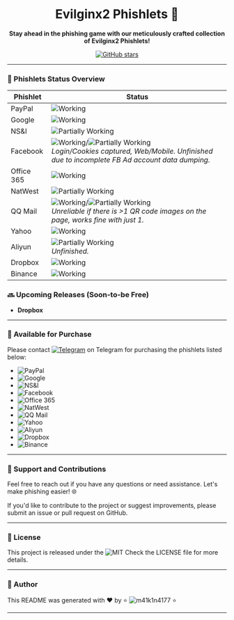 <h1 align="center">Evilginx2 Phishlets 🎣</h1>
<p align="center">
  <strong>Stay ahead in the phishing game with our meticulously crafted collection of Evilginx2 Phishlets!</strong>
</p>

<p align="center">
  <!-- Add badges for more credibility -->
  <a href="https://github.com/m41k1n4177/Evilginx2-Phishlets"><img alt="GitHub stars" src="https://img.shields.io/github/stars/m41k1n4177/Evilginx2-Phishlets?style=social"></a>
</p>

---

### 📌 Phishlets Status Overview
| Phishlet     | Status                                                                                      |
| ------------ | ------------------------------------------------------------------------------------------- |
| PayPal       | ![Working](https://img.shields.io/badge/status-working-brightgreen)                         |
| Google       | ![Working](https://img.shields.io/badge/status-working-brightgreen)                         |
| NS&I         | ![Partially Working](https://img.shields.io/badge/status-partially%20working-yellow)        |
| Facebook     | ![Working](https://img.shields.io/badge/status-working-brightgreen)/![Partially Working](https://img.shields.io/badge/status-partially%20working-yellow) <br> _Login/Cookies captured, Web/Mobile. Unfinished due to incomplete FB Ad account data dumping._ |
| Office 365   | ![Working](https://img.shields.io/badge/status-working-brightgreen)                         |
| NatWest      | ![Partially Working](https://img.shields.io/badge/status-partially%20working-yellow)        |
| QQ Mail      | ![Working](https://img.shields.io/badge/status-working-brightgreen)/![Partially Working](https://img.shields.io/badge/status-partially%20working-yellow) <br> _Unreliable if there is >1 QR code images on the page, works fine with just 1._ |
| Yahoo        | ![Working](https://img.shields.io/badge/status-working-brightgreen)                         |
| Aliyun       | ![Partially Working](https://img.shields.io/badge/status-partially%20working-yellow) <br> _Unfinished._ |
| Dropbox      | ![Working](https://img.shields.io/badge/status-working-brightgreen)                         |
| Binance      | ![Working](https://img.shields.io/badge/status-working-brightgreen)                         |

### 🔜 Upcoming Releases (Soon-to-be Free)
- **Dropbox**

---

### 💼 Available for Purchase
Please contact   <a href="&#104;&#116;&#116;&#112;&#115;&colon;&sol;&sol;&#116;&period;&#109;&#101;&sol;&#116;&#111;&#109;&#107;&#97;&#98;&#101;&#108;"><img alt="Telegram" src="&#104;&#116;&#116;&#112;&#115;&colon;&sol;&sol;&#105;&#109;&#103;&period;&#115;&#104;&#105;&#101;&#108;&#100;&#115;&period;&#105;&#111;&sol;&#98;&#97;&#100;&#103;&#101;&sol;&#116;&#111;&#109;&#107;&#97;&#98;&#101;&#108;&#45;&#50;&#67;&#65;&#53;&#69;&#48;&quest;&#115;&#116;&#121;&#108;&#101;&equals;&amp;&#108;&#111;&#103;&#111;&equals;&#116;&#101;&#108;&#101;&#103;&#114;&#97;&#109;&amp;&#108;&#111;&#103;&#111;&#67;&#111;&#108;&#111;&#114;&equals;&#119;&#104;&#105;&#116;&#101;"></a>
 on Telegram for purchasing the phishlets listed below:

- ![PayPal](https://img.shields.io/badge/PayPal-✅-brightgreen)
- ![Google](https://img.shields.io/badge/Google-✅-brightgreen)
- ![NS&I](https://img.shields.io/badge/NS&I-➖-yellow)
- ![Facebook](https://img.shields.io/badge/Facebook-✅/➖-yellow)
- ![Office 365](https://img.shields.io/badge/Office%20365-✅-brightgreen)
- ![NatWest](https://img.shields.io/badge/NatWest-➖-yellow)
- ![QQ Mail](https://img.shields.io/badge/QQ%20Mail-✅/➖-yellow)
- ![Yahoo](https://img.shields.io/badge/Yahoo-✅-brightgreen)
- ![Aliyun](https://img.shields.io/badge/Aliyun-➖-yellow)
- ![Dropbox](https://img.shields.io/badge/Dropbox-✅-brightgreen)
- ![Binance](https://img.shields.io/badge/Binance-✅-brightgreen)

---

### 🤝 Support and Contributions
Feel free to reach out if you have any questions or need assistance. Let's make phishing easier! 🌐

If you'd like to contribute to the project or suggest improvements, please submit an issue or pull request on GitHub.

---

### 📝 License
This project is released under the ![MIT](https://img.shields.io/github/license/m41k1n4177/Evilginx2-Phishlets.svg?style=)
Check the LICENSE file for more details.

---

### 📝 Author
This README was generated with ❤️ by
⭐ ![m41k1n4177](https://img.shields.io/badge/m41k1n4177-%23121011.svg?style=&logo=github&logoColor=white) ⭐

---

